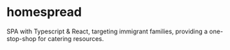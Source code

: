 # homespread
SPA with Typescript &amp; React, targeting immigrant families, providing a one-stop-shop for catering resources.
